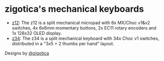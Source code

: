 # zigotica's mechanical keyboards

* [z12](https://github.com/zigotica/mechanical-keyboards/tree/main/z12): The z12 is a split mechanical micropad with 6x MX/Choc v1&v2 switches, 4x 6x6mm momentary buttons, 2x EC11 rotary encoders and 1x 128x32 OLED display.
* [z34](https://github.com/zigotica/mechanical-keyboards/tree/main/z34): The z34 is a split mechanical keyboard with 34x Choc v1 switches, distributed in a "3x5 + 2 thumbs per hand" layout.

Designs by [@zigotica](https://twitter.com/zigotica)
